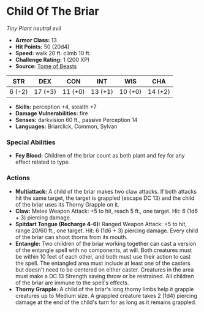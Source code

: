 # Child Of The Briar

*Tiny* *Plant* *neutral evil*

- **Armor Class:** 13
- **Hit Points:** 50 (20d4)
- **Speed:** walk 20 ft. climb 10 ft.
- **Challenge Rating:** 1 (200 XP)
- **Source:** [Tome of Beasts](https://koboldpress.com/kpstore/product/tome-of-beasts-for-5th-edition-print/)

| STR | DEX | CON | INT | WIS | CHA |
| --- | --- | --- | --- | --- | --- |
| 6 (-2) | 17 (+3) | 11 (+0) | 13 (+1) | 10 (+0) | 14 (+2) |

- **Skills:** perception +4, stealth +7
- **Damage Vulnerabilities:** fire
- **Senses:** darkvision 60 ft., passive Perception 14
- **Languages:** Briarclick, Common, Sylvan
### Special Abilities
- **Fey Blood:** Children of the briar count as both plant and fey for any effect related to type.
### Actions
- **Multiattack:** A child of the briar makes two claw attacks. If both attacks hit the same target, the target is grappled (escape DC 13) and the child of the briar uses its Thorny Grapple on it.
- **Claw:** Melee Weapon Attack: +5 to hit, reach 5 ft., one target. Hit: 6 (1d6 + 3) piercing damage.
- **Spitdart Tongue (Recharge 4-6):** Ranged Weapon Attack: +5 to hit, range 20/60 ft., one target. Hit: 6 (1d6 + 3) piercing damage. Every child of the briar can shoot thorns from its mouth.
- **Entangle:** Two children of the briar working together can cast a version of the entangle spell with no components, at will. Both creatures must be within 10 feet of each other, and both must use their action to cast the spell. The entangled area must include at least one of the casters but doesn't need to be centered on either caster. Creatures in the area must make a DC 13 Strength saving throw or be restrained. All children of the briar are immune to the spell's effects.
- **Thorny Grapple:** A child of the briar's long thorny limbs help it grapple creatures up to Medium size. A grappled creature takes 2 (1d4) piercing damage at the end of the child's turn for as long as it remains grappled.
